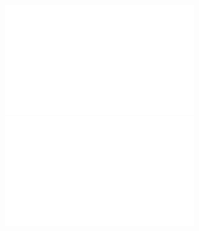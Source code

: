![](https://raw.githubusercontent.com/theiereman/github-stats-images/master/generated/overview.svg#gh-dark-mode-only)
![](https://raw.githubusercontent.com/theiereman/github-stats-images/master/generated/languages.svg#gh-dark-mode-only)
